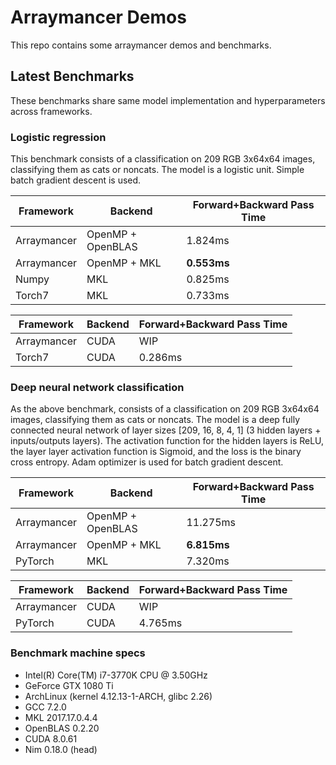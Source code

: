 # Arraymancer Demos

This repo contains some arraymancer demos and benchmarks.

## Latest Benchmarks

These benchmarks share same model implementation and hyperparameters across
frameworks.

### Logistic regression

This benchmark consists of a classification on 209 RGB 3x64x64 images,
classifying them as cats or noncats. The model is a logistic unit.
Simple batch gradient descent is used.

| Framework | Backend | Forward+Backward Pass Time  |
|---|---|---|
| Arraymancer | OpenMP + OpenBLAS | 1.824ms |
| Arraymancer | OpenMP + MKL | **0.553ms**  |
| Numpy | MKL | 0.825ms  |
| Torch7 | MKL | 0.733ms  |

| Framework | Backend | Forward+Backward Pass Time  |
|---|---|---|
| Arraymancer | CUDA | WIP  |
| Torch7 | CUDA | 0.286ms |

### Deep neural network classification

As the above benchmark, consists of a classification on 209 RGB 3x64x64 images,
classifying them as cats or noncats. The model is a deep fully connected
neural network of layer sizes [209, 16, 8, 4, 1] (3 hidden layers + inputs/outputs layers).
The activation function for the hidden layers is ReLU, the layer layer activation function is Sigmoid,
and the loss is the binary cross entropy. Adam optimizer is used for batch gradient descent.

| Framework | Backend | Forward+Backward Pass Time  |
|---|---|---|
| Arraymancer | OpenMP + OpenBLAS | 11.275ms |
| Arraymancer | OpenMP + MKL | **6.815ms**  |
| PyTorch | MKL | 7.320ms  |

| Framework | Backend | Forward+Backward Pass Time  |
|---|---|---|
| Arraymancer | CUDA | WIP |
| PyTorch | CUDA | 4.765ms |

### Benchmark machine specs

* Intel(R) Core(TM) i7-3770K CPU @ 3.50GHz
* GeForce GTX 1080 Ti
* ArchLinux (kernel 4.12.13-1-ARCH, glibc 2.26)
* GCC 7.2.0
* MKL 2017.17.0.4.4
* OpenBLAS 0.2.20
* CUDA 8.0.61
* Nim 0.18.0 (head)
